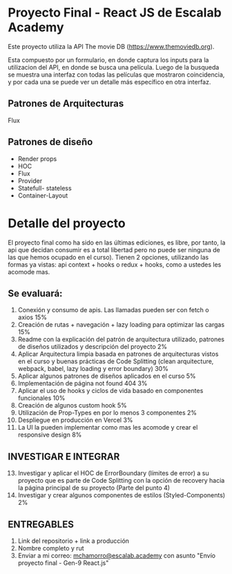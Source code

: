 # Proyecto Final - React JS de Escalab Academy

Este proyecto utiliza la API The movie DB (https://www.themoviedb.org).

Esta compuesto por un formulario, en donde captura los inputs para la utilizacion del API, en donde se busca una película.
Luego de la busqueda se muestra una interfaz con todas las películas que mostraron coincidencia, y por cada una se puede ver un detalle más específico en otra interfaz.

## Patrones de Arquitecturas

Flux

## Patrones de diseño

- Render props
- HOC
- Flux
- Provider
- Statefull- stateless
- Container-Layout

# Detalle del proyecto

El proyecto final como ha sido en las últimas ediciones, es libre, por tanto, la api que decidan consumir es a total libertad pero no puede ser ninguna de las que hemos ocupado en el curso). Tienen 2 opciones, utilizando las formas ya vistas: api context + hooks o redux + hooks, como a ustedes les acomode mas.

## Se evaluará:

1. Conexión y consumo de apis. Las llamadas pueden ser con fetch o axios 15%
2. Creación de rutas + navegación + lazy loading para optimizar las cargas 15%
3. Readme con la explicación del patrón de arquitectura utilizado, patrones de diseños utilizados y descripción del proyecto 2%
4. Aplicar Arquitectura limpia basada en patrones de arquitecturas vistos en el curso y buenas prácticas de Code Splitting (clean arquitecture, webpack, babel, lazy loading y error boundary) 30%
5. Aplicar algunos patrones de diseños aplicados en el curso 5%
6. Implementación de página not found 404 3%
7. Aplicar el uso de hooks y ciclos de vida basado en componentes funcionales 10%
8. Creación de algunos custom hook 5%
9. Utilización de Prop-Types en por lo menos 3 componentes 2%
10. Despliegue en producción en Vercel 3%
11. La UI la pueden implementar como mas les acomode y crear el responsive design 8%

## INVESTIGAR E INTEGRAR

13. Investigar y aplicar el HOC de ErrorBoundary (límites de error) a su proyecto que es parte de Code Splitting con la opción de recovery hacia la página principal de su proyecto (Parte del punto 4)
14. Investigar y crear algunos componentes de estilos (Styled-Components) 2%

## ENTREGABLES

1. Link del repositorio + link a producción
2. Nombre completo y rut
3. Enviar a mi correo: mchamorro@escalab.academy con asunto "Envío proyecto final - Gen-9 React.js"
